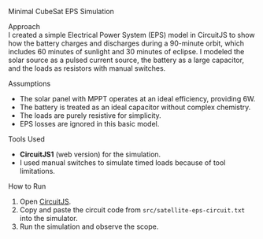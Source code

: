 Minimal CubeSat EPS Simulation

Approach  
I created a simple Electrical Power System (EPS) model in CircuitJS to show how the battery charges and discharges during a 90-minute orbit, which includes 60 minutes of sunlight and 30 minutes of eclipse. I modeled the solar source as a pulsed current source, the battery as a large capacitor, and the loads as resistors with manual switches.

Assumptions  
- The solar panel with MPPT operates at an ideal efficiency, providing 6W.  
- The battery is treated as an ideal capacitor without complex chemistry.  
- The loads are purely resistive for simplicity.  
- EPS losses are ignored in this basic model.  

Tools Used  
- **CircuitJS1** (web version) for the simulation.  
- I used manual switches to simulate timed loads because of tool limitations.  

How to Run  
1. Open [CircuitJS](https://www.falstad.com/circuit/circuitjs.html).  
2. Copy and paste the circuit code from `src/satellite-eps-circuit.txt` into the simulator.  
3. Run the simulation and observe the scope.  
